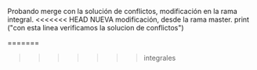 Probando merge con la solución de conflictos, modificación en la rama integral.
<<<<<<< HEAD
NUEVA modificación, desde la rama master.
print ("con esta linea verificamos la solucion de conflictos")

=======
>>>>>>> integrales


